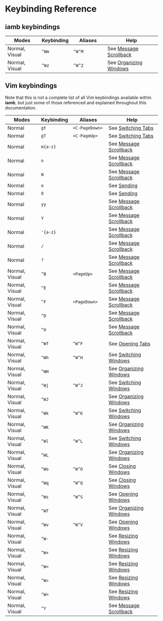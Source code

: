 # Keybinding Reference

## iamb keybindings

| Modes           | Keybinding        | Aliases | Help                                |
| --------------- | ---------------   | ------- | ----------------------------------- |
| Normal, Visual  | `^Wm`             | `^W^M`  | See [Message Scrollback]            |
| Normal, Visual  | `^Wz`             | `^W^Z`  | See [Organizing Windows]            |

## Vim keybindings

Note that this is not a complete list of all Vim keybindings available within
__iamb__, but just some of those referenced and explained throughout this
documentation.

| Modes           | Keybinding        | Aliases        | Help                                |
| -----           | ---------------   | -------------- | ----------------------------------- |
| Normal          | `gt`              | `<C-PageDown>` | See [Switching Tabs]                |
| Normal          | `gT`              | `<C-PageUp>`   | See [Switching Tabs]                |
| Normal          | `m{a-z}`          |                | See [Message Scrollback]            |
| Normal          | `n`               |                | See [Message Scrollback]            |
| Normal          | `N`               |                | See [Message Scrollback]            |
| Normal          | `o`               |                | See [Sending]                       |
| Normal          | `O`               |                | See [Sending]                       |
| Normal          | `yy`              |                | See [Message Scrollback]            |
| Normal          | `Y`               |                | See [Message Scrollback]            |
| Normal          | `'{a-z}`          |                | See [Message Scrollback]            |
| Normal          | `/`               |                | See [Message Scrollback]            |
| Normal          | `?`               |                | See [Message Scrollback]            |
| Normal, Visual  | `^B`              | `<PageUp>`     | See [Message Scrollback]            |
| Normal, Visual  | `^E`              |                | See [Message Scrollback]            |
| Normal, Visual  | `^F`              | `<PageDown>`   | See [Message Scrollback]            |
| Normal, Visual  | `^D`              |                | See [Message Scrollback]            |
| Normal, Visual  | `^U`              |                | See [Message Scrollback]            |
| Normal, Visual  | `^Wf`             | `^W^F`         | See [Opening Tabs]                  |
| Normal, Visual  | `^Wh`             | `^W^H`         | See [Switching Windows]             |
| Normal, Visual  | `^WH`             |                | See [Organizing Windows]            |
| Normal, Visual  | `^Wj`             | `^W^J`         | See [Switching Windows]             |
| Normal, Visual  | `^WJ`             |                | See [Organizing Windows]            |
| Normal, Visual  | `^Wk`             | `^W^K`         | See [Switching Windows]             |
| Normal, Visual  | `^WK`             |                | See [Organizing Windows]            |
| Normal, Visual  | `^Wl`             | `^W^L`         | See [Switching Windows]             |
| Normal, Visual  | `^WL`             |                | See [Organizing Windows]            |
| Normal, Visual  | `^Wo`             | `^W^O`         | See [Closing Windows]               |
| Normal, Visual  | `^Wq`             | `^W^Q`         | See [Closing Windows]               |
| Normal, Visual  | `^Ws`             | `^W^S`         | See [Opening Windows]               |
| Normal, Visual  | `^WT`             |                | See [Organizing Windows]            |
| Normal, Visual  | `^Wv`             | `^W^V`         | See [Opening Windows]               |
| Normal, Visual  | `^W-`             |                | See [Resizing Windows]              |
| Normal, Visual  | `^W+`             |                | See [Resizing Windows]              |
| Normal, Visual  | `^W<`             |                | See [Resizing Windows]              |
| Normal, Visual  | `^W>`             |                | See [Resizing Windows]              |
| Normal, Visual  | `^W=`             |                | See [Resizing Windows]              |
| Normal, Visual  | `^Y`              |                | See [Message Scrollback]            |

<style>
table {
    width: 100%;
}
table th:first-of-type {
    width: 25%;
}
table th:nth-of-type(2) {
    width: 10%;
}
table th:nth-of-type(3) {
    width: 25%;
}
table th:nth-of-type(4) {
    width: 40%;
}
</style>

[Closing Windows]: ./layout/windows.md#closing-windows
[Message Scrollback]: ./messages/#message-scrollback
[Opening Tabs]: ./layout/tabs.md#opening-tabs
[Opening Windows]: ./layout/windows.md#opening-windows
[Organizing Windows]: ./layout/windows.md#organizing-windows
[Resizing Windows]: ./layout/windows.md#resizing-windows
[Sending]: ./messages/#sending
[Switching Tabs]: ./layout/tabs.md#switching-tabs
[Switching Windows]: ./layout/windows.md#switching-windows
